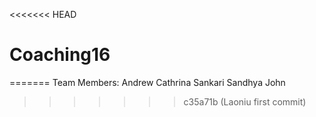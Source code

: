 <<<<<<< HEAD

# Coaching16

=======
Team Members:
Andrew
Cathrina
Sankari
Sandhya
John

> > > > > > > c35a71b (Laoniu first commit)
